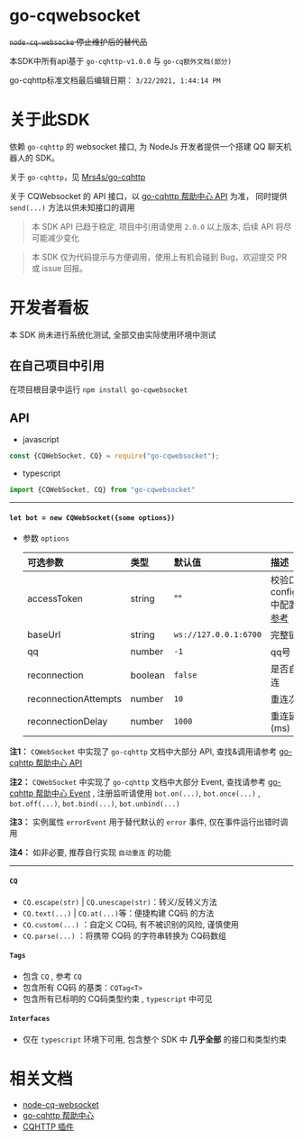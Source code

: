 # go-cqwebsocket

<del>`node-cq-websocke` 停止维护后的替代品</del>

本SDK中所有api基于 `go-cqhttp-v1.0.0` 与 `go-cq额外文档(部分)`

go-cqhttp标准文档最后编辑日期： `3/22/2021, 1:44:14 PM`

# 关于此SDK

依赖 `go-cqhttp` 的 websocket 接口, 为 NodeJs 开发者提供一个搭建 QQ 聊天机器人的 SDK。

关于 `go-cqhttp`，见 [Mrs4s/go-cqhttp](https://github.com/Mrs4s/go-cqhttp)

关于 CQWebsocket 的 API 接口，以 [go-cqhttp 帮助中心 API](https://ishkong.github.io/go-cqhttp-docs/api/) 为准， 同时提供 `send(...)`
方法以供未知接口的调用

> 本 SDK API 已趋于稳定, 项目中引用请使用 `2.0.0` 以上版本, 后续 API 将尽可能减少变化

> 本 SDK 仅为代码提示与方便调用，使用上有机会碰到 Bug，欢迎提交 PR 或 issue 回报。

# 开发者看板

本 SDK 尚未进行系统化测试, 全部交由实际使用环境中测试

## 在自己项目中引用

在项目根目录中运行 `npm install go-cqwebsocket`

## API

- javascript

```javascript
const {CQWebSocket, CQ} = require("go-cqwebsocket");
```

- typescript

```typescript
import {CQWebSocket, CQ} from "go-cqwebsocket"
```

------------------------------------

#### `let bot = new CQWebSocket({some options})`

- 参数 `options`

  | 可选参数             | 类型    | 默认值                | 描述                                                         |
  | :------------------- | :------ | :-------------------- | :----------------------------------------------------------- |
  | accessToken          | string  | ""                    | 校验口令, config.hjson中配置<br/>[参考](https://ishkong.github.io/go-cqhttp-docs/guide/adminApi.html#公共参数) |
  | baseUrl              | string  | `ws://127.0.0.1:6700` | 完整链接                                                     |
  | qq                   | number  | `-1`                  | qq号                                                         |
  | reconnection         | boolean | `false`               | 是否自动重连                                                 |
  | reconnectionAttempts | number  | `10`                  | 重连次数                                                     |
  | reconnectionDelay    | number  | `1000`                | 重连延时(ms)                                                 |

**注1：** `CQWebSocket` 中实现了 `go-cqhttp` 文档中大部分 API,
查找&调用请参考 [go-cqhttp 帮助中心 API](https://ishkong.github.io/go-cqhttp-docs/api/)

**注2：** `CQWebSocket` 中实现了 `go-cqhttp` 文档中大部分 Event,
查找请参考 [go-cqhttp 帮助中心 Event](https://ishkong.github.io/go-cqhttp-docs/event/) , 注册监听请使用 `bot.on(...)`, `bot.once(...)`
, `bot.off(...)`, `bot.bind(...)`, `bot.unbind(...)`

**注3：** 实例属性 `errorEvent` 用于替代默认的 `error` 事件, 仅在事件运行出错时调用

**注4：** 如非必要, 推荐自行实现 `自动重连` 的功能

------------------------------------

#### `CQ`

- `CQ.escape(str)` | `CQ.unescape(str)`：转义/反转义方法
- `CQ.text(...)` | `CQ.at(...)`等：便捷构建 CQ码 的方法
- `CQ.custom(...)` ：自定义 CQ码, 有不被识别的风险, 谨慎使用
- `CQ.parse(...)` ：将携带 CQ码 的字符串转换为 CQ码数组

#### `Tags`

- 包含 `CQ` ,  参考 `CQ` 
- 包含所有 CQ码 的基类：`CQTag<T>` 
- 包含所有已标明的 CQ码类型约束  , `typescript` 中可见

#### `Interfaces`

- 仅在 `typescript` 环境下可用, 包含整个 SDK 中 **几乎全部** 的接口和类型约束

# 相关文档

- [node-cq-websocket](https://github.com/momocow/node-cq-websocket/blob/master/README.md)
- [go-cqhttp 帮助中心](https://ishkong.github.io/go-cqhttp-docs/)
- [CQHTTP 插件](https://richardchien.gitee.io/coolq-http-api/docs/4.15/#/)
